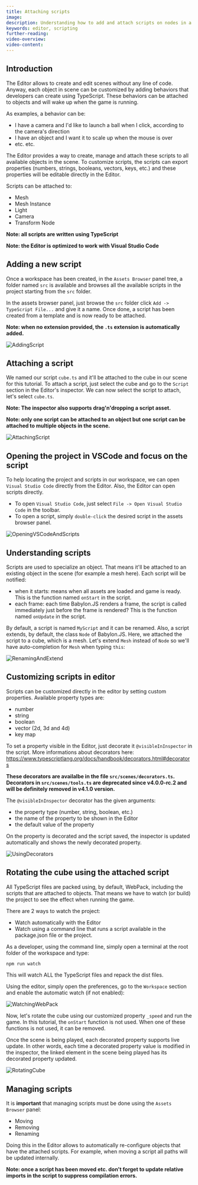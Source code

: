 ```yaml
---
title: Attaching scripts
image:
description: Understanding how to add and attach scripts on nodes in a Babylon.JS Editor project
keywords: editor, scripting
further-reading:
video-overview:
video-content:
---
```


## Introduction

The Editor allows to create and edit scenes without any line of code. Anyway, each object in scene can be customized by adding behaviors that developers can create using TypeScript. These behaviors can be attached to objects and will wake up when the game is running.

As examples, a behavior can be:

- I have a camera and I'd like to launch a ball when I click, according to the camera's direction
- I have an object and I want it to scale up when the mouse is over
- etc. etc.

The Editor provides a way to create, manage and attach these scripts to all available objects in the scene. To customize scripts, the scripts can export properties (numbers, strings, booleans, vectors, keys, etc.) and these properties will be editable directly in the Editor.

Scripts can be attached to:

- Mesh
- Mesh Instance
- Light
- Camera
- Transform Node

**Note: all scripts are written using TypeScript**

**Note: the Editor is optimized to work with Visual Studio Code**

## Adding a new script

Once a workspace has been created, in the `Assets Browser` panel tree, a folder named `src` is available and browses all the available scripts in the project starting from the `src` folder.

In the assets browser panel, just browse the `src` folder click `Add -> TypeScript File...` and give it a name. Once done, a script has been created from a template and is now ready to be attached.

**Note: when no extension provided, the `.ts` extension is automatically added.**

![AddingScript](/img/extensions/Editor/AttachingScripts/addingscript.gif)

## Attaching a script

We named our script `cube.ts` and it'll be attached to the cube in our scene for this tutorial. To attach a script, just select the cube and go to the `Script` section in the Editor's inspector. We can now select the script to attach, let's select `cube.ts`.

**Note: The inspector also supports drag'n'dropping a script asset.**

**Note: only one script can be attached to an object but one script can be attached to multiple objects in the scene.**

![AttachingScript](/img/extensions/Editor/AttachingScripts/attachingscript.gif)

## Opening the project in VSCode and focus on the script

To help locating the project and scripts in our workspace, we can open `Visual Studio Code` directly from the Editor. Also, the Editor can open scripts directly.

- To open `Visual Studio Code`, just select `File -> Open Visual Studio Code` in the toolbar.
- To open a script, simply `double-click` the desired script in the assets browser panel.

![OpeningVSCodeAndScripts](/img/extensions/Editor/AttachingScripts/openingvscodeandscript.gif)

## Understanding scripts

Scripts are used to specialize an object. That means it'll be attached to an existing object in the scene (for example a mesh here). Each script will be notified:

- when it starts: means when all assets are loaded and game is ready. This is the function named `onStart` in the script.
- each frame: each time Babylon.JS renders a frame, the script is called immediately just before the frame is rendered? This is the function named `onUpdate` in the script.

By default, a script is named `MyScript` and it can be renamed. Also, a script extends, by default, the class `Node` of Babylon.JS. Here, we attached the script to a cube, which is a mesh. Let's extend `Mesh` instead of `Node` so we'll have auto-completion for `Mesh` when typing `this`:

![RenamingAndExtend](/img/extensions/Editor/AttachingScripts/renamingandextend.gif)

## Customizing scripts in editor

Scripts can be customized directly in the editor by setting custom properties. Available property types are:

- number
- string
- boolean
- vector (2d, 3d and 4d)
- key map

To set a property visible in the Editor, just decorate it `@visibleInInspector` in the script. More informations about decorators here: https://www.typescriptlang.org/docs/handbook/decorators.html#decorators

**These decorators are availalbe in the file `src/scenes/decorators.ts`. Decorators in `src/scenes/tools.ts` are deprecated since v4.0.0-rc.2 and will be definitely removed in v4.1.0 version.**

The `@visibleInInspector` decorator has the given arguments:

- the property type (number, string, boolean, etc.)
- the name of the property to be shown in the Editor
- the default value of the property

On the property is decorated and the script saved, the inspector is updated automatically and shows the newly
decorated property.

![UsingDecorators](/img/extensions/Editor/AttachingScripts/decorators.gif)

## Rotating the cube using the attached script

All TypeScript files are packed using, by default, WebPack, including the scripts that are attached to objects. That means we have to watch (or build) the project to see the effect when running the game.

There are 2 ways to watch the project:

- Watch automatically with the Editor
- Watch using a command line that runs a script available in the package.json file or the project.

As a developer, using the command line, simply open a terminal at the root folder of the workspace and type:

```bash
npm run watch
```

This will watch ALL the TypeScript files and repack the dist files.

Using the editor, simply open the preferences, go to the `Workspace` section and enable the automatic watch
(if not enabled):

![WatchingWebPack](/img/extensions/Editor/AttachingScripts/watchingwebpack.gif)

Now, let's rotate the cube using our customized property `_speed` and run the game. In this tutorial, the `onStart` function is not used. When one of these functions is not used, it can be removed.

Once the scene is being played, each decorated property supports live update. In other words, each time a
decorated property value is modified in the inspector, the linked element in the scene being played has its
decorated property updated.

![RotatingCube](/img/extensions/Editor/AttachingScripts/rotatingcube.gif)

## Managing scripts

It is **important** that managing scripts must be done using the `Assets Browser` panel:

- Moving
- Removing
- Renaming

Doing this in the Editor allows to automatically re-configure objects that have the attached scripts. For example,
when moving a script all paths will be updated internally.

**Note: once a script has been moved etc. don't forget to update relative imports in the script to suppress compilation errors.**

